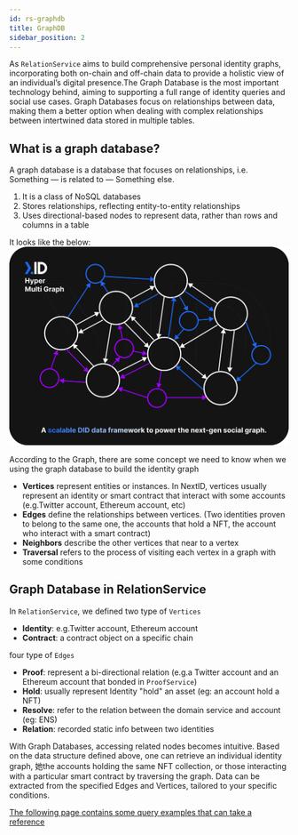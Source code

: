 ```yaml
---
id: rs-graphdb
title: GraphDB
sidebar_position: 2
---
```


As `RelationService` aims to build comprehensive personal identity graphs, incorporating both on-chain and off-chain data to provide a holistic view of an individual’s digital presence.The Graph Database is the most important technology behind, aiming to supporting a full range of identity queries and social use cases. 
Graph Databases focus on relationships between data, making them a better option when dealing with complex relationships between intertwined data stored in multiple tables.

## What is a graph database?
A graph database is a database that focuses on relationships, i.e. Something — is related to — Something else.

1. It is a class of NoSQL databases
2. Stores relationships, reflecting entity-to-entity relationships
3. Uses directional-based nodes to represent data, rather than rows and columns in a table
   
It looks like the below:
![](../../../static/img/hyper-multi-graph.png)

According to the Graph, there are some concept we need to know when we using the graph database to build the identity graph 
- **Vertices** represent entities or instances. In NextID, vertices usually represent an identity or smart contract that interact with some accounts  (e.g.Twitter account, Ethereum account, etc)
- **Edges** define the relationships between vertices. (Two identities proven to belong to the same one, the accounts that hold a NFT, the account who interact with a smart contract)
- **Neighbors** describe the other vertices that near to a vertex
- **Traversal** refers to the process of visiting each vertex in a graph with some conditions

## Graph Database in RelationService
In `RelationService`, we defined two type of `Vertices`
- **Identity**: e.g.Twitter account, Ethereum account
- **Contract**: a contract object on a specific chain
  
four type of `Edges`
- **Proof**: represent a bi-directional relation (e.g.a Twitter account and an Ethereum account that bonded in `ProofService`)
- **Hold**: usually represent Identity "hold" an asset (eg: an account hold a NFT)
- **Resolve**: refer to the relation between the domain service and account (eg: ENS)
- **Relation**: recorded static info between two identities

With Graph Databases, accessing related nodes becomes intuitive. Based on the data structure defined above, one can retrieve an individual identity graph, 她the accounts holding the same NFT collection, or those interacting with a particular smart contract by traversing the graph. Data can be extracted from the specified Edges and Vertices, tailored to your specific conditions.

[The following page contains some query examples that can take a reference](./exampleQuery.md)

